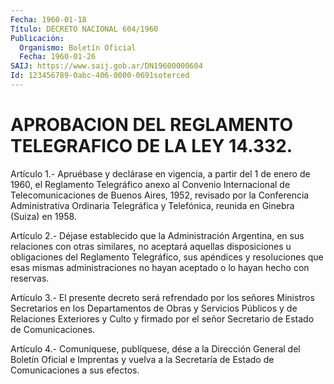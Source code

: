 ```yaml
---
Fecha: 1960-01-18
Título: DECRETO NACIONAL 604/1960
Publicación:
  Organismo: Boletín Oficial
  Fecha: 1960-01-26
SAIJ: https://www.saij.gob.ar/DN19600000604
Id: 123456789-0abc-406-0000-0691soterced
---
```

# APROBACION DEL REGLAMENTO TELEGRAFICO DE LA LEY 14.332.

<a id="1"></a>
Artículo 1.- Apruébase y declárase en vigencia, a partir del 1 de enero  de  1960,  el  Reglamento  Telegráfico  anexo al Convenio Internacional   de  Telecomunicaciones  de  Buenos  Aires,    1952, revisado por la  Conferencia Administrativa Ordinaria Telegráfica y Telefónica, reunida en Ginebra (Suiza) en 1958.

<a id="2"></a>
Artículo  2.-  Déjase  establecido  que  la  Administración Argentina,  en  sus  relaciones  con  otras  similares, no aceptará aquellas  disposiciones u obligaciones del Reglamento  Telegráfico, sus apéndices  y  resoluciones  que esas mismas administraciones no hayan aceptado o lo hayan hecho con reservas.

<a id="3"></a>
Artículo  3.-  El  presente  decreto  será  refrendado por los señores  Ministros  Secretarios  en los Departamentos  de  Obras  y Servicios Públicos y de Relaciones  Exteriores  y  Culto  y firmado por el señor Secretario de Estado de Comunicaciones.

<a id="4"></a>
Artículo  4.-  Comuníquese,  publíquese,  dése  a la Dirección General  del  Boletín Oficial e Imprentas y vuelva a la  Secretaría de Estado de Comunicaciones a sus efectos.